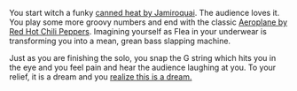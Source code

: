 You start witch a funky [canned heat by Jamiroquai](https://www.youtube.com/watch?v=Z7lSfg6QR78).
The audience loves it. You play some more groovy numbers and end with the classic
[Aeroplane by Red Hot Chili Peppers](https://www.youtube.com/watch?v=tpFk2RTxoE8).
Imagining yourself as Flea in your underwear is transforming you into a mean, grean
bass slapping machine.

Just as you are finishing the solo, you snap the G string which hits you in the eye
and you feel pain and hear the audience laughing at you. To your relief, it is a
dream and you [realize this is a dream.](../is-this-a-dream/is-this-a-dream.md)